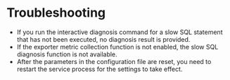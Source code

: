 # Troubleshooting<a name="EN-US_TOPIC_0000001241064965"></a>

-   If you run the interactive diagnosis command for a slow SQL statement that has not been executed, no diagnosis result is provided.
-   If the exporter metric collection function is not enabled, the slow SQL diagnosis function is not available.
-   After the parameters in the configuration file are reset, you need to restart the service process for the settings to take effect.

